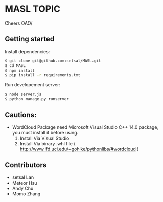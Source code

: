 # MASL TOPIC

Cheers OAO/

## Getting started

Install dependencies:

``` bash
$ git clone git@github.com:setsal/MASL.git
$ cd MASL
$ npm install
$ pip install -r requirements.txt
```

Run developement server:

``` bash
$ node server.js
$ python manage.py runserver
```


## Cautions:
 -  WordCloud Package need Microsoft Visual Studio C++ 14.0 package, you must install it before using.
    1. Install Via Visual Studio
    2. Install Via binary .whl file ( http://www.lfd.uci.edu/~gohlke/pythonlibs/#wordcloud )


## Contributors

- setsal Lan
- Meteor Hsu
- Andy Chu
- Momo Zhang
